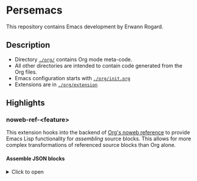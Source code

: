 # Persemacs

This repository contains Emacs development by Erwann Rogard.

## Description

- Directory [`./org/`](./org/) contains Org mode meta-code.
- All other directories are intended to contain code generated from the Org files.
- Emacs configuration starts with [`./org/init.org`](./org/init.org)
- Extensions are in [`./org/extension`](./org/extension.org)

## Highlights

### noweb-ref-\<feature\>
This extension hooks into the backend of [Org's noweb reference](https://orgmode.org/manual/Noweb-Reference-Syntax.html) to provide Emacs Lisp functionality for *assembling* source blocks. This allows for more complex transformations of referenced source blocks than Org alone.

#### Assemble JSON blocks
<details>
  <summary>Click to open</summary>

The test cases are manually defined JSON blocks of various types, each assigned a `noweb-ref` (the mapping is not necessarily one-to-one). Then, a manually defined Emacs Lisp source block is used to pass `ref-list` and `ref-keys`—where each key is matched with a block returned by `ref-list`—as input to `er317/noweb-ref-assemble`. Upon evaluation, a compact JSON object is returned. The complete example in the source code also shows how to pretty-print the resulting JSON and post-process it by wrapping it in a source block with a `noweb-ref` header. By omitting `:key-list` and replacing `:encode-fn`'s value with `'json-encode-array`, the same setup returns a JSON array.

##### Test cases

![Test cases](./aux/Screenshot_2025-05-25_18-15-15.png)

##### Assembler

![Assembler](aux/Screenshot_2025-05-25_20-04-56.png)

##### Evaluate

![Evaluate](aux/Screenshot_2025-05-25_20-05-15.png)

</details>

<!-- TODO 
- Generate this file using Org+Export 
- Figure out how to emulate github display on local machine
-->

